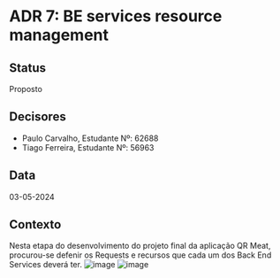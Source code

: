 # ADR 7: BE services resource management

## Status
Proposto

## Decisores
- Paulo Carvalho, Estudante Nº: 62688
- Tiago Ferreira, Estudante Nº: 56963

## Data
03-05-2024

## Contexto
Nesta etapa do desenvolvimento do projeto final da aplicação QR Meat, procurou-se defenir os Requests e recursos que cada um dos Back End Services deverá ter.
![image](https://github.com/PauloRTC/Grup-47-QRmeat/assets/82768310/570a75e3-db3a-4c9b-afc2-e9071df23dc5)
![image](https://github.com/PauloRTC/Grup-47-QRmeat/assets/82768310/1e9e5283-b7d5-4b6e-a44a-7113cf33015d)

